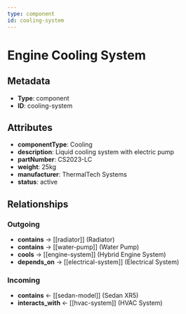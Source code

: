 ```yaml
---
type: component
id: cooling-system
---
```


# Engine Cooling System

## Metadata

- **Type**: component
- **ID**: cooling-system

## Attributes

- **componentType**: Cooling
- **description**: Liquid cooling system with electric pump
- **partNumber**: CS2023-LC
- **weight**: 25kg
- **manufacturer**: ThermalTech Systems
- **status**: active

## Relationships

### Outgoing

- **contains** → [[radiator]] (Radiator)
- **contains** → [[water-pump]] (Water Pump)
- **cools** → [[engine-system]] (Hybrid Engine System)
- **depends_on** → [[electrical-system]] (Electrical System)

### Incoming

- **contains** ← [[sedan-model]] (Sedan XR5)
- **interacts_with** ← [[hvac-system]] (HVAC System)

